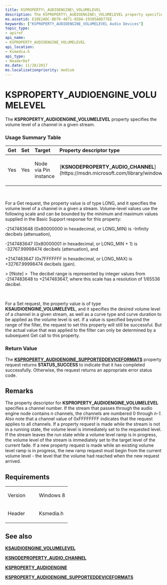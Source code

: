```yaml
---
title: KSPROPERTY\_AUDIOENGINE\_VOLUMELEVEL
description: The KSPROPERTY\_AUDIOENGINE\_VOLUMELEVEL property specifies the volume level of a channel in a given stream.
ms.assetid: E10E2ADC-BD76-4871-85DA-19385A0D77EE
keywords: ["KSPROPERTY_AUDIOENGINE_VOLUMELEVEL Audio Devices"]
topic_type:
- apiref
api_name:
- KSPROPERTY_AUDIOENGINE_VOLUMELEVEL
api_location:
- Ksmedia.h
api_type:
- HeaderDef
ms.date: 11/28/2017
ms.localizationpriority: medium
---
```


# KSPROPERTY\_AUDIOENGINE\_VOLUMELEVEL


The **KSPROPERTY\_AUDIOENGINE\_VOLUMELEVEL** property specifies the volume level of a channel in a given stream.

### <span id="Usage_Summary_Table"></span><span id="usage_summary_table"></span><span id="USAGE_SUMMARY_TABLE"></span>Usage Summary Table

<table>
<colgroup>
<col width="20%" />
<col width="20%" />
<col width="20%" />
<col width="20%" />
<col width="20%" />
</colgroup>
<thead>
<tr class="header">
<th align="left">Get</th>
<th align="left">Set</th>
<th align="left">Target</th>
<th align="left">Property descriptor type</th>
<th align="left">Property value type</th>
</tr>
</thead>
<tbody>
<tr class="odd">
<td align="left"><p>Yes</p></td>
<td align="left"><p>Yes</p></td>
<td align="left"><p>Node via Pin instance</p></td>
<td align="left"><p>[<strong>KSNODEPROPERTY_AUDIO_CHANNEL</strong>](https://msdn.microsoft.com/library/windows/hardware/ff537145)</p></td>
<td align="left"><p>LONG (for a Get request) and [<strong>KSAUDIOENGINE_VOLUMELEVEL</strong>](https://msdn.microsoft.com/library/windows/hardware/hh831854) (for a Set request).</p></td>
</tr>
</tbody>
</table>

 

For a Get request, the property value is of type LONG, and it specifies the volume level of a channel in a given a stream. Volume-level values use the following scale and can be bounded by the minimum and maximum values supplied in the Basic Support response for this property:

-2147483648 (0x80000000 in hexadecimal, or LONG\_MIN) is -Infinity decibels (attenuation),

-2147483647 (0x80000001 in hexadecimal, or LONG\_MIN + 1) is -32767.99998474 decibels (attenuation), and

+2147483647 (0x7FFFFFFF in hexadecimal, or LONG\_MAX) is +32767.99998474 decibels (gain).

&gt; \[!Note\]
&gt;  The decibel range is represented by integer values from -2147483648 to +2147483647, where this scale has a resolution of 1/65536 decibel.

 

For a Set request, the property value is of type **KSAUDIOENGINE\_VOLUMELEVEL**, and it specifies the desired volume level of a channel in a given stream, as well as a curve type and curve duration to be applied as the volume level is set. If a value is specified beyond the range of the filter, the request to set this property will still be successful. But the actual value that was applied to the filter can only be determined by a subsequent Get call to this property.

### <span id="Return_Value"></span><span id="return_value"></span><span id="RETURN_VALUE"></span>Return Value

The [**KSPROPERTY\_AUDIOENGINE\_SUPPORTEDDEVICEFORMATS**](ksproperty-audioengine-supporteddeviceformats.md) property request returns **STATUS\_SUCCESS** to indicate that it has completed successfully. Otherwise, the request returns an appropriate error status code.

Remarks
-------

The property descriptor for **KSPROPERTY\_AUDIOENGINE\_VOLUMELEVEL** specifies a channel number. If the stream that passes through the audio engine node contains *n* channels, the channels are numbered 0 through *n-1*. Also note that a channel value of 0xFFFFFFFF indicates that the request applies to all channels. If a property request is made while the stream is not in a running state, the volume level is immediately set to the requested level. If the stream leaves the run state while a volume level ramp is in progress, the volume level of the stream is immediately set to the target level of the current fade. If a new property request is made while an existing volume level ramp is in progress, the new ramp request must begin from the current volume level - the level that the volume had reached when the new request arrived.

Requirements
------------

<table>
<colgroup>
<col width="50%" />
<col width="50%" />
</colgroup>
<tbody>
<tr class="odd">
<td align="left"><p>Version</p></td>
<td align="left"><p>Windows 8</p></td>
</tr>
<tr class="even">
<td align="left"><p>Header</p></td>
<td align="left">Ksmedia.h</td>
</tr>
</tbody>
</table>

## <span id="see_also"></span>See also


[**KSAUDIOENGINE\_VOLUMELEVEL**](https://msdn.microsoft.com/library/windows/hardware/hh831854)

[**KSNODEPROPERTY\_AUDIO\_CHANNEL**](https://msdn.microsoft.com/library/windows/hardware/ff537145)

[**KSPROPERTY\_AUDIOENGINE**](ksproperty-audioengine.md)

[**KSPROPERTY\_AUDIOENGINE\_SUPPORTEDDEVICEFORMATS**](ksproperty-audioengine-supporteddeviceformats.md)

 

 






